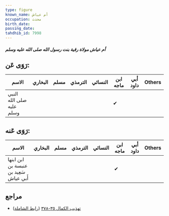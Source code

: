 ```yaml
---
type: figure
known_name: أم عياش
occupation: محدث
birth_date:
passing_date:
tahdhib_id: 7998
---
```

##### أم عياش مولاة رقية بنت رسول الله صلى الله عليه وسلم

## رَوَى عَن:
| الاسم                    | البخاري | مسلم | الترمذي | النسائي | ابن ماجه | أبي داود | Others |
| ------------------------ | ------- | ---- | ------- | ------- | -------- | -------- | ------ |
| النبي صلى الله عليه وسلم |         |      |         |         | ✔        |          |        |
## رَوَى عَنه:
| الاسم                                  | البخاري | مسلم | الترمذي | النسائي | ابن ماجه | أبي داود | Others |
| -------------------------------------- | ------- | ---- | ------- | ------- | -------- | -------- | ------ |
| ابن ابنها عنبسة بن سَعِيد بن أَبي عياش |         |      |         |         | ✔        |          |        |
## مراجع
- [تهذيب الكمال ٣٥-٣٧٨](obsidian://open?vault=Tahdhib-al-Kamal&file=Figures/٧٩٩٨-أم%20عياش%20مولاة%20رقية%20بنت%20رسول%20الله%20صلى%20الله%20عليه%20وسلم) ([رابط الشاملة](https://shamela.ws/book/3722/18977))